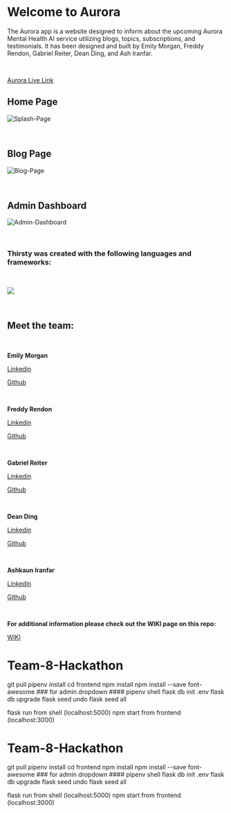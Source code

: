 # Welcome to Aurora

The Aurora app is a website designed to inform about the upcoming Aurora Mental Health AI service utilizing blogs, topics, subscriptions, and testimonials. It has been designed and built by Emily Morgan, Freddy Rendon, Gabriel Reiter, Dean Ding, and Ash Iranfar.

<br />

[Aurora Live Link](http://52.23.181.75:5001/)
<br />

## Home Page

![Splash-Page](https://github.com/team-8-hackathon/hackathon/assets/110505182/495d64ab-b2ae-41f5-ab87-9bae7971a835)

<br />

## Blog Page

![Blog-Page](https://github.com/team-8-hackathon/hackathon/assets/110505182/04399003-f363-4156-91c4-0f88763465bb)

<br />

## Admin Dashboard

![Admin-Dashboard](https://github.com/team-8-hackathon/hackathon/assets/110505182/4b77e506-3152-4d6f-9375-6f016b106b6b)

<br />

### Thirsty was created with the following languages and frameworks:

<br />

![](https://skillicons.dev/icons?i=py,flask,js,react,redux,sqlite,docker,aws,git,github,githubactions,html,css)

<br />

## Meet the team:

<br />

**Emily Morgan**

[Linkedin](https://www.linkedin.com/in/emily-morgan-7761b1155/)

[Github](https://github.com/mocemmy)

<br />

**Freddy Rendon**

[Linkedin](https://www.linkedin.com/in/freddyrendon/)

[Github](https://github.com/freddyrendon)

<br />

**Gabriel Reiter**

[Linkedin](https://www.linkedin.com/in/gabriel-reiter-7352b2b7/)

[Github](https://github.com/greiter18)

<br />

**Dean Ding**

[Linkedin](https://www.linkedin.com/in/deanding/)

[Github](https://github.com/dingtianding)

<br />

**Ashkaun Iranfar**

[Linkedin](https://www.linkedin.com/in/ashkaun-iranfar-608387220/)

[Github](https://github.com/AIranfar)

<br />

**For additional information please check out the WIKI page on this repo:**

[WIKI](https://github.com/team-8-hackathon/hackathon/wiki/OVERVIEW)

# Team-8-Hackathon

git pull
pipenv install
cd frontend
npm install
npm install --save font-awesome ### for admin dropdown ####
pipenv shell
flask db init
.env
flask db upgrade
flask seed undo
flask seed all


flask run from shell (localhost:5000)
npm start from frontend (localhost:3000)


# Team-8-Hackathon

git pull
pipenv install
cd frontend
npm install
npm install --save font-awesome ### for admin dropdown ####
pipenv shell
flask db init
.env
flask db upgrade
flask seed undo
flask seed all


flask run from shell (localhost:5000)
npm start from frontend (localhost:3000)
